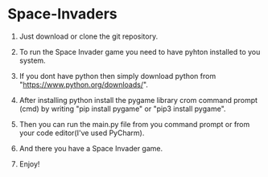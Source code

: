 # Space-Invaders

1. Just download or clone the git repository. 

2. To run the Space Invader game you need to have pyhton installed to you system.

3. If you dont have python then simply download python from "https://www.python.org/downloads/".

4. After installing python install the pygame library crom command prompt (cmd) by writing "pip install pygame" or "pip3 install pygame".

5. Then you can run the main.py file from you command prompt or from your code editor(I've used PyCharm).

6. And there you have a Space Invader game.

7. Enjoy!
